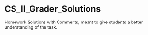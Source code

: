 # CS_II_Grader_Solutions
Homework Solutions with Comments, meant to give students a better understanding of the task.
